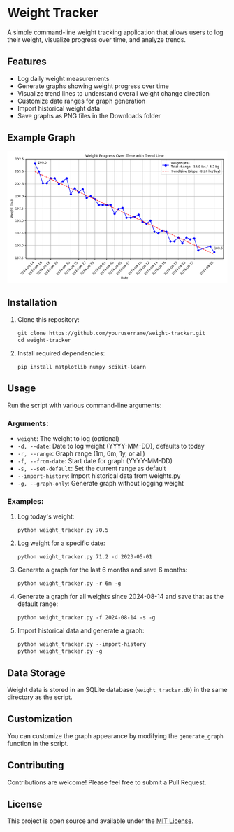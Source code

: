 # Weight Tracker

A simple command-line weight tracking application that allows users to log their weight, visualize progress over time, and analyze trends.

## Features

- Log daily weight measurements
- Generate graphs showing weight progress over time
- Visualize trend lines to understand overall weight change direction
- Customize date ranges for graph generation
- Import historical weight data
- Save graphs as PNG files in the Downloads folder

## Example Graph
![Weight Progress Over Time](./weight_progress.png)

## Installation

1. Clone this repository:
   ```
   git clone https://github.com/yourusername/weight-tracker.git
   cd weight-tracker
   ```

2. Install required dependencies:
   ```
   pip install matplotlib numpy scikit-learn
   ```

## Usage

Run the script with various command-line arguments:


### Arguments:

- `weight`: The weight to log (optional)
- `-d, --date`: Date to log weight (YYYY-MM-DD), defaults to today
- `-r, --range`: Graph range (1m, 6m, 1y, or all)
- `-f, --from-date`: Start date for graph (YYYY-MM-DD)
- `-s, --set-default`: Set the current range as default
- `--import-history`: Import historical data from weights.py
- `-g, --graph-only`: Generate graph without logging weight

### Examples:

1. Log today's weight:
   ```
   python weight_tracker.py 70.5
   ```

2. Log weight for a specific date:
   ```
   python weight_tracker.py 71.2 -d 2023-05-01
   ```

3. Generate a graph for the last 6 months and save 6 months:
   ```
   python weight_tracker.py -r 6m -g
   ```

4. Generate a graph for all weights since 2024-08-14 and save that as the default range:
   ```
   python weight_tracker.py -f 2024-08-14 -s -g
   ```

5. Import historical data and generate a graph:
   ```
   python weight_tracker.py --import-history
   python weight_tracker.py -g
   ```

## Data Storage

Weight data is stored in an SQLite database (`weight_tracker.db`) in the same directory as the script.

## Customization

You can customize the graph appearance by modifying the `generate_graph` function in the script.

## Contributing

Contributions are welcome! Please feel free to submit a Pull Request.

## License

This project is open source and available under the [MIT License](LICENSE).

